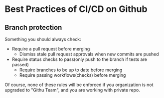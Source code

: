 # Best Practices of CI/CD on Github

## Branch protection

Something you should always check:

- Require a pull request before merging
  - Dismiss stale pull request approvals when new commits are pushed
- Require status checks to pass(only push to the branch if tests are passed)
  - Require branches to be up to date before merging
  - Require passing workflows(checks) before merging

Of course, none of these rules will be enforced if you organization is not upgraded to "Githu Team", and you are working with private repo.
